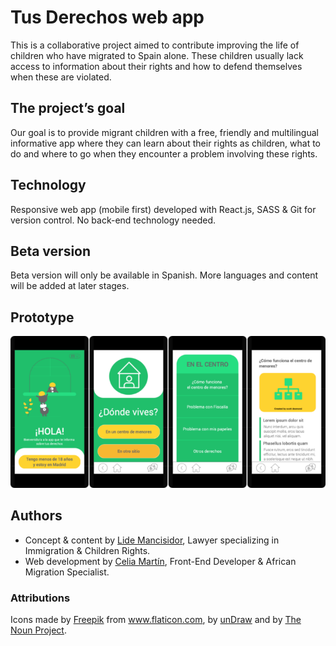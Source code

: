 # Tus Derechos web app

This is a collaborative project aimed to contribute improving the life of children who have migrated to Spain alone. These children usually lack access to information about their rights and how to defend themselves when these are violated.

## The project’s goal

Our goal is to provide migrant children with a free, friendly and multilingual informative app where they can learn about their rights as children, what to do and where to go when they encounter a problem involving these rights.

## Technology

Responsive web app (mobile first) developed with React.js, SASS & Git for version control. No back-end technology needed.

## Beta version

Beta version will only be available in Spanish. More languages and content will be added at later stages.

## Prototype

![image](./public/Prototype_Screens.png)

## Authors

- Concept & content by [Lide Mancisidor](https://www.linkedin.com/in/lide-m-0792a31b4/), Lawyer specializing in Immigration & Children Rights.
- Web development by [Celia Martín](https://www.linkedin.com/in/celiamf/), Front-End Developer & African Migration Specialist.

### Attributions

<div>Icons made by <a href="https://www.flaticon.com/authors/freepik" title="Freepik">Freepik</a> from <a href="https://www.flaticon.com/" title="Flaticon">www.flaticon.com</a>, by <a href="https://undraw.co/search" title="unDraw">unDraw</a> and by <a href="https://thenounproject.com/" title="The Nound Project">The Noun Project</a>.</div>
